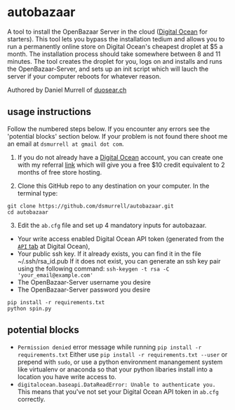 # autobazaar

A tool to install the OpenBazaar Server in the cloud ([Digital Ocean](https://m.do.co/c/ae523dc7d5e4) for starters). This tool lets you bypass the installation tedium and allows you to run a permanently online store on Digital Ocean's cheapest droplet at $5 a month. The installation process should take somewhere between 8 and 11 minutes. The tool creates the droplet for you, logs on and installs and runs the OpenBazaar-Server, and sets up an init script which will lauch the server if your computer reboots for whatever reason.

Authored by Daniel Murrell of [duosear.ch](https://duosear.ch)

## usage instructions

Follow the numbered steps below. If you encounter any errors see the 'potential blocks' section below. If your problem is not found there shoot me an email at `dsmurrell at gmail dot com`.

1. If you do not already have a [Digital Ocean](https://m.do.co/c/ae523dc7d5e4) account, you can create one with my referral [link](https://m.do.co/c/ae523dc7d5e4) which will give you a free $10 credit equivalent to 2 months of free store hosting.

2. Clone this GitHub repo to any destination on your computer. In the terminal type:
```
git clone https://github.com/dsmurrell/autobazaar.git
cd autobazaar
```

3. Edit the `ab.cfg` file and set up 4 mandatory inputs for autobazaar. 
  - Your write access enabled Digital Ocean API token (generated from the [`API` tab](https://cloud.digitalocean.com/settings/api/tokens) at Digital Ocean), 
  - Your public ssh key. If it already exists, you can find it in the file ~/.ssh/rsa_id.pub If it does not exist, you can generate an ssh key pair using the following command: `ssh-keygen -t rsa -C 'your_email@example.com'`
  - The OpenBazaar-Server username you desire
  - The OpenBazaar-Server password you desire

```
pip install -r requirements.txt
python spin.py
```

## potential blocks

- `Permission denied` error message while running `pip install -r requirements.txt`
  Either use `pip install -r requirements.txt --user` or prepend with `sudo`, or use a python environment manangement system like virtualenv or anaconda so that your python libaries install into a location you have write access to.
- `digitalocean.baseapi.DataReadError: Unable to authenticate you.`
  This means that you've not set your Digital Ocean API token in `ab.cfg` correctly.


